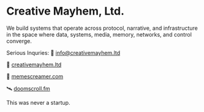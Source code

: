 # Creative Mayhem, Ltd.

We build systems that operate across protocol, narrative, and infrastructure in the space where data, systems, media, memory, networks, and control converge.

Serious Inquries: 💼 [info@creativemayhem.ltd](mailto:info@creativemayhem.ltd)

🔣 [creativemayhem.ltd](https://creativemayhem.ltd) 

📡 [memescreamer.com](https://memescreamer.com)  

🛰️ [doomscroll.fm](https://doomscroll.fm)  

This was never a startup.
